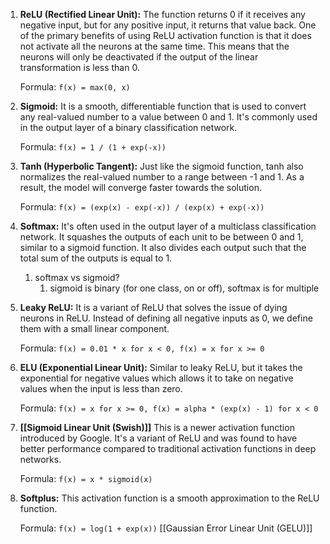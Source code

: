 1. **ReLU (Rectified Linear Unit):** The function returns 0 if it receives any negative input, but for any positive input, it returns that value back. One of the primary benefits of using ReLU activation function is that it does not activate all the neurons at the same time. This means that the neurons will only be deactivated if the output of the linear transformation is less than 0.
    
    Formula: `f(x) = max(0, x)`
    
2. **Sigmoid:** It is a smooth, differentiable function that is used to convert any real-valued number to a value between 0 and 1. It's commonly used in the output layer of a binary classification network.
    
    Formula: `f(x) = 1 / (1 + exp(-x))`
    
3. **Tanh (Hyperbolic Tangent):** Just like the sigmoid function, tanh also normalizes the real-valued number to a range between -1 and 1. As a result, the model will converge faster towards the solution.
    
    Formula: `f(x) = (exp(x) - exp(-x)) / (exp(x) + exp(-x))`
    
4. **Softmax:** It's often used in the output layer of a multiclass classification network. It squashes the outputs of each unit to be between 0 and 1, similar to a sigmoid function. It also divides each output such that the total sum of the outputs is equal to 1.
	1. softmax vs sigmoid?
		1. sigmoid is binary (for one class, on or off), softmax is for multiple
    
5. **Leaky ReLU:** It is a variant of ReLU that solves the issue of dying neurons in ReLU. Instead of defining all negative inputs as 0, we define them with a small linear component.
    
    Formula: `f(x) = 0.01 * x for x < 0, f(x) = x for x >= 0`
    
6. **ELU (Exponential Linear Unit):** Similar to leaky ReLU, but it takes the exponential for negative values which allows it to take on negative values when the input is less than zero.
    
    Formula: `f(x) = x for x >= 0, f(x) = alpha * (exp(x) - 1) for x < 0`
    
7. **[[Sigmoid Linear Unit (Swish)]]** This is a newer activation function introduced by Google. It's a variant of ReLU and was found to have better performance compared to traditional activation functions in deep networks.
    
    Formula: `f(x) = x * sigmoid(x)`
    
8. **Softplus:** This activation function is a smooth approximation to the ReLU function.
    
    Formula: `f(x) = log(1 + exp(x))`
[[Gaussian Error Linear Unit (GELU)]]